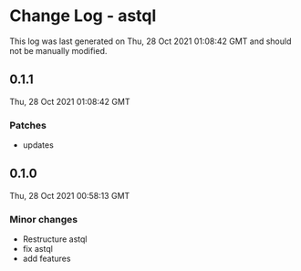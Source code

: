 # Change Log - astql

This log was last generated on Thu, 28 Oct 2021 01:08:42 GMT and should not be manually modified.

## 0.1.1
Thu, 28 Oct 2021 01:08:42 GMT

### Patches

- updates

## 0.1.0
Thu, 28 Oct 2021 00:58:13 GMT

### Minor changes

- Restructure astql
- fix astql
- add features

